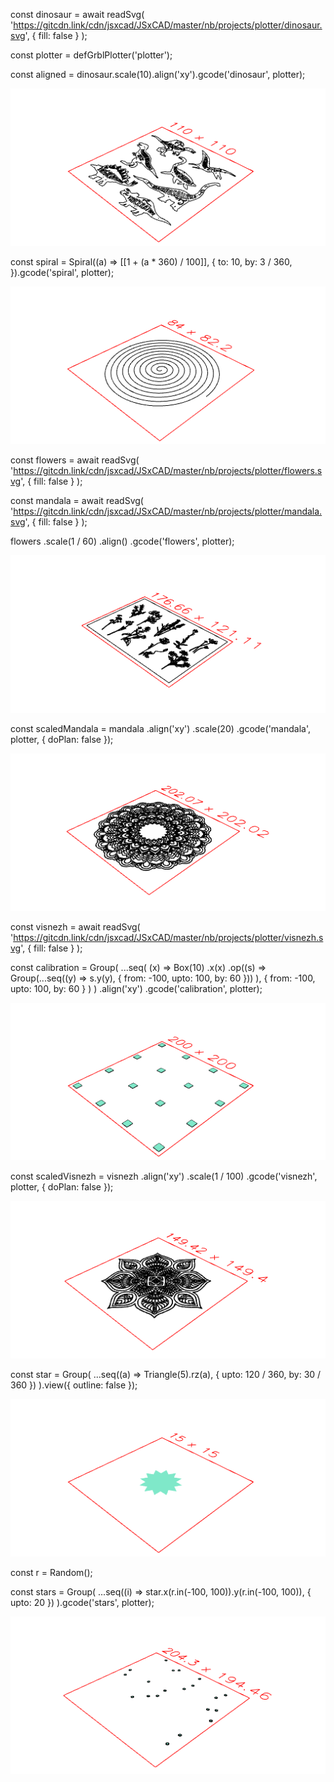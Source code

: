 const dinosaur = await readSvg(
  'https://gitcdn.link/cdn/jsxcad/JSxCAD/master/nb/projects/plotter/dinosaur.svg',
  { fill: false }
);

const plotter = defGrblPlotter('plotter');

const aligned = dinosaur.scale(10).align('xy').gcode('dinosaur', plotter);

![Image](plotter.md.0.png)

const spiral = Spiral((a) => [[1 + (a * 360) / 100]], {
  to: 10,
  by: 3 / 360,
}).gcode('spiral', plotter);

![Image](plotter.md.1.png)

const flowers = await readSvg(
  'https://gitcdn.link/cdn/jsxcad/JSxCAD/master/nb/projects/plotter/flowers.svg',
  { fill: false }
);

const mandala = await readSvg(
  'https://gitcdn.link/cdn/jsxcad/JSxCAD/master/nb/projects/plotter/mandala.svg',
  { fill: false }
);

flowers
  .scale(1 / 60)
  .align()
  .gcode('flowers', plotter);

![Image](plotter.md.2.png)

const scaledMandala = mandala
  .align('xy')
  .scale(20)
  .gcode('mandala', plotter, { doPlan: false });

![Image](plotter.md.3.png)

const visnezh = await readSvg(
  'https://gitcdn.link/cdn/jsxcad/JSxCAD/master/nb/projects/plotter/visnezh.svg',
  { fill: false }
);

const calibration = Group(
  ...seq(
    (x) =>
      Box(10)
        .x(x)
        .op((s) =>
          Group(...seq((y) => s.y(y), { from: -100, upto: 100, by: 60 }))
        ),
    { from: -100, upto: 100, by: 60 }
  )
)
  .align('xy')
  .gcode('calibration', plotter);

![Image](plotter.md.4.png)

const scaledVisnezh = visnezh
  .align('xy')
  .scale(1 / 100)
  .gcode('visnezh', plotter, { doPlan: false });

![Image](plotter.md.5.png)

const star = Group(
  ...seq((a) => Triangle(5).rz(a), { upto: 120 / 360, by: 30 / 360 })
).view({ outline: false });

![Image](plotter.md.6.png)

const r = Random();

const stars = Group(
  ...seq((i) => star.x(r.in(-100, 100)).y(r.in(-100, 100)), { upto: 20 })
).gcode('stars', plotter);

![Image](plotter.md.7.png)
